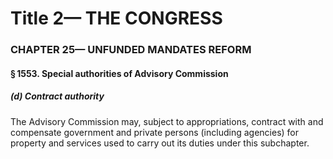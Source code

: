 
# Title 2— THE CONGRESS
### CHAPTER 25— UNFUNDED MANDATES REFORM
#### § 1553. Special authorities of Advisory Commission
##### (d) Contract authority

The Advisory Commission may, subject to appropriations, contract with and compensate government and private persons (including agencies) for property and services used to carry out its duties under this subchapter.
